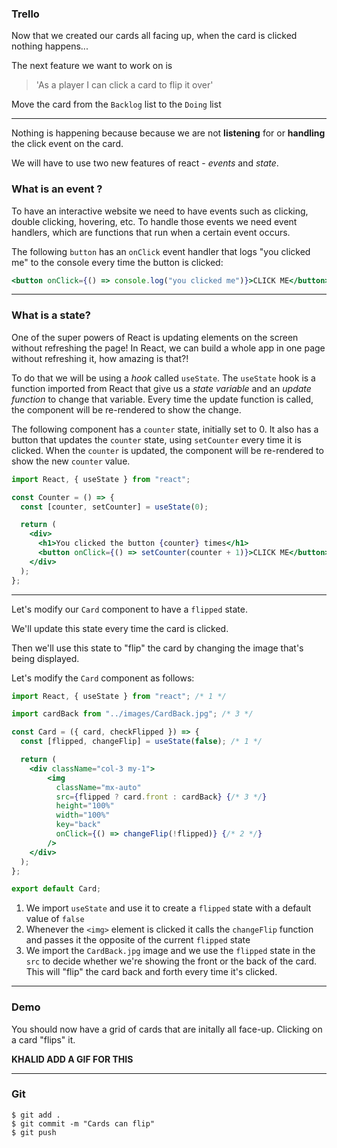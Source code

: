 ### Trello

Now that we created our cards all facing up, when the card is clicked nothing happens...

The next feature we want to work on is

> 'As a player I can click a card to flip it over'

Move the card from the `Backlog` list to the `Doing` list

---

Nothing is happening because because we are not **listening** for or **handling** the click event on the card.

We will have to use two new features of react - _events_ and _state_.

### What is an event ?

To have an interactive website we need to have events such as clicking, double clicking, hovering, etc. To handle those events we need event handlers, which are functions that run when a certain event occurs.

The following `button` has an `onClick` event handler that logs "you clicked me" to the console every time the button is clicked:

```jsx
<button onClick={() => console.log("you clicked me")}>CLICK ME</button>
```

---

### What is a state?

One of the super powers of React is updating elements on the screen without refreshing the page! In React, we can build a whole app in one page without refreshing it, how amazing is that?!

To do that we will be using a _hook_ called `useState`. The `useState` hook is a function imported from React that give us a _state variable_ and an _update function_ to change that variable. Every time the update function is called, the component will be re-rendered to show the change.

The following component has a `counter` state, initially set to 0. It also has a button that updates the `counter` state, using `setCounter` every time it is clicked. When the `counter` is updated, the component will be re-rendered to show the new `counter` value.

```jsx
import React, { useState } from "react";

const Counter = () => {
  const [counter, setCounter] = useState(0);

  return (
    <div>
      <h1>You clicked the button {counter} times</h1>
      <button onClick={() => setCounter(counter + 1)}>CLICK ME</button>
    </div>
  );
};
```

---

Let's modify our `Card` component to have a `flipped` state.

We'll update this state every time the card is clicked.

Then we'll use this state to "flip" the card by changing the image that's being displayed.

Let's modify the `Card` component as follows:

```jsx
import React, { useState } from "react"; /* 1 */

import cardBack from "../images/CardBack.jpg"; /* 3 */

const Card = ({ card, checkFlipped }) => {
  const [flipped, changeFlip] = useState(false); /* 1 */

  return (
    <div className="col-3 my-1">
        <img
          className="mx-auto"
          src={flipped ? card.front : cardBack} {/* 3 */}
          height="100%"
          width="100%"
          key="back"
          onClick={() => changeFlip(!flipped)} {/* 2 */}
        />
    </div>
  );
};

export default Card;
```

1. We import `useState` and use it to create a `flipped` state with a default value of `false`
2. Whenever the `<img>` element is clicked it calls the `changeFlip` function and passes it the opposite of the current `flipped` state
3. We import the `CardBack.jpg` image and we use the `flipped` state in the `src` to decide whether we're showing the front or the back of the card. This will "flip" the card back and forth every time it's clicked.

---

### Demo

You should now have a grid of cards that are initally all face-up. Clicking on a card "flips" it.

**KHALID ADD A GIF FOR THIS**

---

### Git

```shell
$ git add .
$ git commit -m "Cards can flip"
$ git push
```
